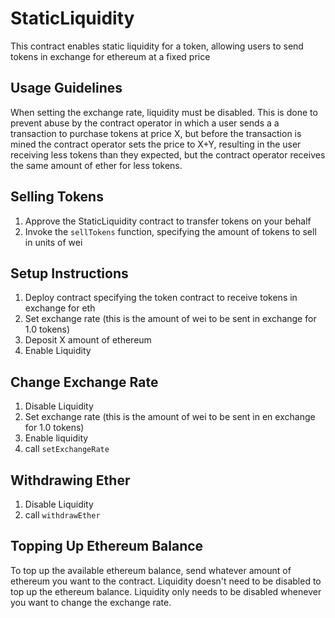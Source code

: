 # StaticLiquidity

This contract enables static liquidity for a token, allowing users to send tokens in exchange for ethereum at a fixed price

## Usage Guidelines

When setting the exchange rate, liquidity must be disabled. This is done to prevent abuse  by the contract operator in which a user sends a a transaction to purchase tokens at price X, but before the transaction is mined the contract operator sets the price to X+Y, resulting in the user receiving less tokens than they expected, but the contract operator receives the same amount of ether for less tokens.

## Selling Tokens

1) Approve the StaticLiquidity contract to transfer tokens on your behalf
2) Invoke the `sellTokens` function, specifying the amount of tokens to sell in units of wei

## Setup Instructions

1) Deploy contract specifying the token contract to receive tokens in exchange for eth
2) Set exchange rate (this is the amount of wei to be sent in exchange for 1.0 tokens)
3) Deposit X amount of ethereum
4) Enable Liquidity

## Change Exchange Rate

1) Disable Liquidity
2) Set exchange rate (this is the amount of wei to be sent in en exchange for 1.0 tokens)
3) Enable liquidity
4) call `setExchangeRate`

## Withdrawing Ether

1) Disable Liquidity
2) call `withdrawEther`

## Topping Up Ethereum Balance

To top up the available ethereum balance, send whatever amount of ethereum you want to the contract. Liquidity doesn't need to be disabled to top up the ethereum balance. Liquidity only needs to be disabled whenever you want to change the exchange rate.
